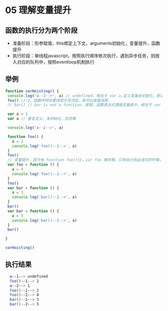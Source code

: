 # 05 理解变量提升

## 函数的执行分为两个阶段
 - 准备阶段：形参赋值，this绑定上下文，arguments初始化，变量提升，函数提升
 - 执行阶段：单线程javascript，按照执行顺序依次执行，遇到异步任务，则放入对应的队列中，按照eventloop机制执行
 
 ## 举例
 ```javascript
function varHoisting() {
  console.log('a--1-->', a) // undefined，相当于 var a,定义变量未初始化，默认值是undefined
  foo() // 2，函数声明会整体提升至顶层，故可以直接调用
  // bar() // bar is not a function，报错，函数表达式遵循变量提升，相当于 var bar,此时bar=undefined

  var a = 1
  var a // 重复定义，未初始化，则忽略

  console.log('a--2-->', a)

  function foo() {
    a = 2
    console.log('foo()--1-->', a)
  }
  foo()
  // 变量提升，因为有 function foo(){}，var foo 被忽略，只有执行到此语句的时候，才会改变
  var foo = function () {
    a = 4
    console.log('foo()--2-->', a)
  }
  foo()
  var bar = function () {
    a = 3
    console.log('bar()--1-->', a)
  }
  bar()
  var bar = function () {
    a = 5
    console.log('bar()--2-->', a)
  }
  bar()

}

varHoisting()
```

## 执行结果
```bash
  a--1--> undefined
  foo()--1--> 2
  a--2--> 1
  foo()--1--> 2
  foo()--2--> 4
  bar()--1--> 3
  bar()--2--> 5
```
